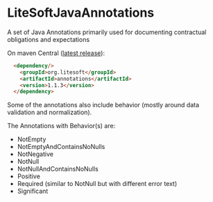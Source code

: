 # LiteSoftJavaAnnotations

A set of Java Annotations primarily used for documenting contractual obligations and expectations

On maven Central ([latest release](https://mvnrepository.com/artifact/org.litesoft/annotations/1.1.2)):
```html
  <dependency/>
    <groupId>org.litesoft</groupId>
    <artifactId>annotations</artifactId>
    <version>1.1.3</version>
  </dependency>
```

Some of the annotations also include behavior (mostly around data validation and normalization).

The Annotations with Behavior(s) are:
- NotEmpty
- NotEmptyAndContainsNoNulls
- NotNegative
- NotNull
- NotNullAndContainsNoNulls
- Positive
- Required (similar to NotNull but with different error text)
- Significant


